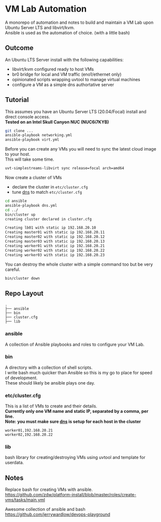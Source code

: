 # VM Lab Automation

A monorepo of automation and notes to build and maintain a VM Lab upon Ubuntu Server LTS and libvirt/kvm.  
Ansible is used as the automation of choice. (with a little bash)

## Outcome

An Ubuntu LTS Server install with the following capabilities:

* libvirt/kvm configured ready to host VMs
* br0 bridge for local and VM traffic (eno1/ethernet only)
* opinionated scripts wrapping uvtool to manage virtual machines
* configure a VM as a simple dns authortative server

## Tutorial

This assumes you have an Ubuntu Server LTS (20.04/Focal) install and direct console access.  
**Tested on an Intel Skull Canyon NUC (NUC6i7KYB)**

```bash
git clone ...
ansible-playbook networking.yml
ansible-playbook virt.yml
```

Before you can create any VMs you will need to sync the latest cloud image to your host.  
This will take some time.
```bash
uvt-simplestreams-libvirt sync release=focal arch=amd64
```

Now create a cluster of VMs

* declare the cluster in `etc/cluster.cfg`
* tune [dns](https://github.com/aussielunix/homelab/blob/master/ansible/files/etc_hosts) to match `etc/cluster.cfg`

```bash
cd ansible
ansible-playbook dns.yml
cd ../
bin/cluster up
creating cluster declared in cluster.cfg

Creating lb01 with static ip 192.168.20.10
Creating master01 with static ip 192.168.20.11
Creating master02 with static ip 192.168.20.12
Creating master03 with static ip 192.168.20.13
Creating worker01 with static ip 192.168.20.21
Creating worker02 with static ip 192.168.20.22
Creating worker03 with static ip 192.168.20.23
```

You can destroy the whole cluster with a simple command too but be very careful.

```bash
bin/cluster down
```

## Repo Layout

```
.
├── ansible
├── bin
├── cluster.cfg
├── lib
```

### ansible

A collection of Ansible playbooks and roles to configure your VM Lab.

### bin

A directory with a collection of shell scripts.  
I write bash much quicker than Ansible so this is my go to place for speed of development.  
These should likely be ansible plays one day.

### etc/cluster.cfg

This is a list of VMs to create and their details.  
**Currently only one VM name and static IP, separated by a comma, per line.**  
**Note: you must make sure [dns](https://github.com/aussielunix/homelab/blob/master/ansible/files/etc_hosts) is setup for each host in the cluster**

```
worker01,192.168.20.21
worker02,192.168.20.22
```

### lib

bash library for creating/destroying VMs using uvtool and template for userdata.

## Notes

Replace bash for creating VMs with ansible.
https://github.com/zdw/platform-install/blob/master/roles/create-vms/tasks/main.yml

Awesome collection of ansible and bash
https://github.com/jerrywardlow/devops-playground
